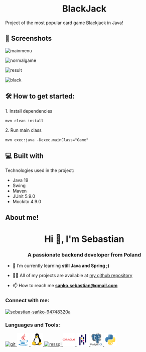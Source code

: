 <h1 align="center" id="title">BlackJack</h1>

<p id="description">Project of the most popular card game Blackjack in Java!</p>

<h2>🚀 Screenshots</h2>

![mainmenu](https://user-images.githubusercontent.com/74314536/204163032-e164873e-e109-4250-a6cb-30475fa2ff81.PNG)

![normalgame](https://user-images.githubusercontent.com/74314536/204163034-3ac7a08e-5f70-4014-b8e7-d93b83a29432.PNG)

![result](https://user-images.githubusercontent.com/74314536/204163043-242b106c-4342-48ce-a802-0b36560a7d0e.PNG)

![black](https://user-images.githubusercontent.com/74314536/204163046-5467ea43-42ca-43fb-9f64-20039cb3b50a.PNG)

<h2>🛠️ How to get started:</h2>

<p>1. Install dependencies</p>

```
mvn clean install
```

<p>2. Run main class</p>

```
mvn exec:java -Dexec.mainClass="Game"
```

  
  
<h2>💻 Built with</h2>

Technologies used in the project:

*   Java 19
*   Swing
*   Maven 
*   JUnit  5.9.0
*   Mockito 4.9.0

<h2>About me!</h2>
<h1 align="center">Hi 👋, I'm Sebastian</h1>
<h3 align="center">A passionate backend developer from Poland</h3>

- 🌱 I’m currently learning **still Java and Spring ;)**

- 👨‍💻 All of my projects are available at [my github repository](https://github.com/krvcz?tab=repositories)

- 📫 How to reach me **sanko.sebastian@gmail.com**

<h3 align="left">Connect with me:</h3>
<p align="left">
<a href="https://linkedin.com/in/sebastian-sańko-94748320a" target="blank"><img align="center" src="https://raw.githubusercontent.com/rahuldkjain/github-profile-readme-generator/master/src/images/icons/Social/linked-in-alt.svg" alt="sebastian-sańko-94748320a" height="30" width="40" /></a>
</p>

<h3 align="left">Languages and Tools:</h3>
<p align="left"> <a href="https://git-scm.com/" target="_blank" rel="noreferrer"> <img src="https://www.vectorlogo.zone/logos/git-scm/git-scm-icon.svg" alt="git" width="40" height="40"/> </a> <a href="https://www.java.com" target="_blank" rel="noreferrer"> <img src="https://raw.githubusercontent.com/devicons/devicon/master/icons/java/java-original.svg" alt="java" width="40" height="40"/> </a> <a href="https://www.linux.org/" target="_blank" rel="noreferrer"> <img src="https://raw.githubusercontent.com/devicons/devicon/master/icons/linux/linux-original.svg" alt="linux" width="40" height="40"/> </a> <a href="https://www.microsoft.com/en-us/sql-server" target="_blank" rel="noreferrer"> <img src="https://www.svgrepo.com/show/303229/microsoft-sql-server-logo.svg" alt="mssql" width="40" height="40"/> </a> <a href="https://www.oracle.com/" target="_blank" rel="noreferrer"> <img src="https://raw.githubusercontent.com/devicons/devicon/master/icons/oracle/oracle-original.svg" alt="oracle" width="40" height="40"/> </a> <a href="https://pandas.pydata.org/" target="_blank" rel="noreferrer"> <img src="https://raw.githubusercontent.com/devicons/devicon/2ae2a900d2f041da66e950e4d48052658d850630/icons/pandas/pandas-original.svg" alt="pandas" width="40" height="40"/> </a> <a href="https://www.postgresql.org" target="_blank" rel="noreferrer"> <img src="https://raw.githubusercontent.com/devicons/devicon/master/icons/postgresql/postgresql-original-wordmark.svg" alt="postgresql" width="40" height="40"/> </a> <a href="https://www.python.org" target="_blank" rel="noreferrer"> <img src="https://raw.githubusercontent.com/devicons/devicon/master/icons/python/python-original.svg" alt="python" width="40" height="40"/> </a> </p>

